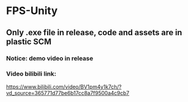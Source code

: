 # FPS-Unity

## Only .exe file in release, code and assets are in plastic SCM

### Notice: demo video in release

### Video bilibili link:
<https://www.bilibili.com/video/BV1pm4y1k7ch/?vd_source=365771d77be6b17cc8a7f9500a4c9cb7>
